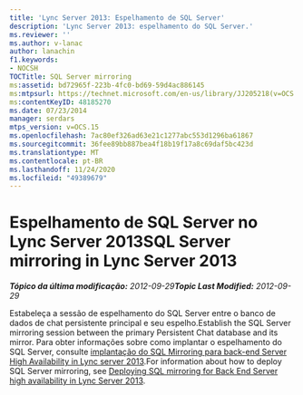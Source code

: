 ```yaml
---
title: 'Lync Server 2013: Espelhamento de SQL Server'
description: 'Lync Server 2013: espelhamento do SQL Server.'
ms.reviewer: ''
ms.author: v-lanac
author: lanachin
f1.keywords:
- NOCSH
TOCTitle: SQL Server mirroring
ms:assetid: bd72965f-223b-4fc0-bd69-59d4ac886145
ms:mtpsurl: https://technet.microsoft.com/en-us/library/JJ205218(v=OCS.15)
ms:contentKeyID: 48185270
ms.date: 07/23/2014
manager: serdars
mtps_version: v=OCS.15
ms.openlocfilehash: 7ac80ef326ad63e21c1277abc553d1296ba61867
ms.sourcegitcommit: 36fee89bb887bea4f18b19f17a8c69daf5bc423d
ms.translationtype: MT
ms.contentlocale: pt-BR
ms.lasthandoff: 11/24/2020
ms.locfileid: "49389679"
---
```

# <a name="sql-server-mirroring-in-lync-server-2013"></a><span data-ttu-id="e5c13-103">Espelhamento de SQL Server no Lync Server 2013</span><span class="sxs-lookup"><span data-stu-id="e5c13-103">SQL Server mirroring in Lync Server 2013</span></span>

<div data-xmlns="http://www.w3.org/1999/xhtml">

<div class="topic" data-xmlns="http://www.w3.org/1999/xhtml" data-msxsl="urn:schemas-microsoft-com:xslt" data-cs="https://msdn.microsoft.com/">

<div data-asp="https://msdn2.microsoft.com/asp">



</div>

<div id="mainSection">

<div id="mainBody"><span data-ttu-id="e5c13-104">

<span> </span></span><span class="sxs-lookup"><span data-stu-id="e5c13-104">

<span> </span></span></span>

<span data-ttu-id="e5c13-105">_**Tópico da última modificação:** 2012-09-29_</span><span class="sxs-lookup"><span data-stu-id="e5c13-105">_**Topic Last Modified:** 2012-09-29_</span></span>

<span data-ttu-id="e5c13-106">Estabeleça a sessão de espelhamento do SQL Server entre o banco de dados de chat persistente principal e seu espelho.</span><span class="sxs-lookup"><span data-stu-id="e5c13-106">Establish the SQL Server mirroring session between the primary Persistent Chat database and its mirror.</span></span> <span data-ttu-id="e5c13-107">Para obter informações sobre como implantar o espelhamento do SQL Server, consulte [implantação do SQL Mirroring para back-end Server High Availability in Lync server 2013](lync-server-2013-deploying-sql-mirroring-for-back-end-server-high-availability.md).</span><span class="sxs-lookup"><span data-stu-id="e5c13-107">For information about how to deploy SQL Server mirroring, see [Deploying SQL mirroring for Back End Server high availability in Lync Server 2013](lync-server-2013-deploying-sql-mirroring-for-back-end-server-high-availability.md).</span></span>

<span data-ttu-id="e5c13-108"></div>

<span> </span>

</div>

</div>

</span><span class="sxs-lookup"><span data-stu-id="e5c13-108"></div>

<span> </span>

</div>

</div>

</span></span></div>

